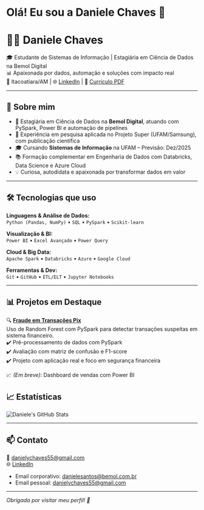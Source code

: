 # Olá! Eu sou a Daniele Chaves 👋

# 👩‍💻 Daniele Chaves

🎓 Estudante de Sistemas de Informação | Estagiária em Ciência de Dados na Bemol Digital  
📊 Apaixonada por dados, automação e soluções com impacto real  
📍 Itacoatiara/AM | 🌐 [LinkedIn](https://www.linkedin.com/in/daniele-chaves-65a859138) | 📂 [Currículo PDF](link-do-seu-pdf-no-drive)

---

## 🚀 Sobre mim

- 🤖 Estagiária em Ciência de Dados na **Bemol Digital**, atuando com PySpark, Power BI e automação de pipelines
- 🧪 Experiência em pesquisa aplicada no Projeto Super (UFAM/Samsung), com publicação científica
- 🎓 Cursando **Sistemas de Informação** na UFAM – Previsão: Dez/2025
- 📚 Formação complementar em Engenharia de Dados com Databricks, Data Science e Azure Cloud
- 💡 Curiosa, autodidata e apaixonada por transformar dados em valor

---

## 🛠️ Tecnologias que uso

**Linguagens & Análise de Dados:**  
`Python (Pandas, NumPy)` • `SQL` • `PySpark` • `Scikit-learn`

**Visualização & BI:**  
`Power BI` • `Excel Avançado` • `Power Query`

**Cloud & Big Data:**  
`Apache Spark` • `Databricks` • `Azure` • `Google Cloud`

**Ferramentas & Dev:**  
`Git` • `GitHub` • `ETL/ELT` • `Jupyter Notebooks`

---

## 📊 Projetos em Destaque

🔍 **[Fraude em Transações Pix](https://github.com/Danielec25/fraude-em-transacoes-pix)**  
Uso de Random Forest com PySpark para detectar transações suspeitas em sistema financeiro.  
✔️ Pré-processamento de dados com PySpark  
✔️ Avaliação com matriz de confusão e F1-score  
✔️ Projeto com aplicação real e foco em segurança financeira

📈 *(Em breve)*: Dashboard de vendas com Power BI


## 📈 Estatísticas
![Daniele's GitHub Stats](https://github-readme-stats.vercel.app/api?username=Danielec25&show_icons=true&theme=radical)

---

## 📫 Contato

📧 danielychaves55@gmail.com  
🌐 [LinkedIn](https://www.linkedin.com/in/daniele-chaves-65a859138)
- Email corporativo: danielesantos@bemol.com.br
- Email pessoal: danielychaves55@gmail.com
---

_Obrigada por visitar meu perfil! 💙_



